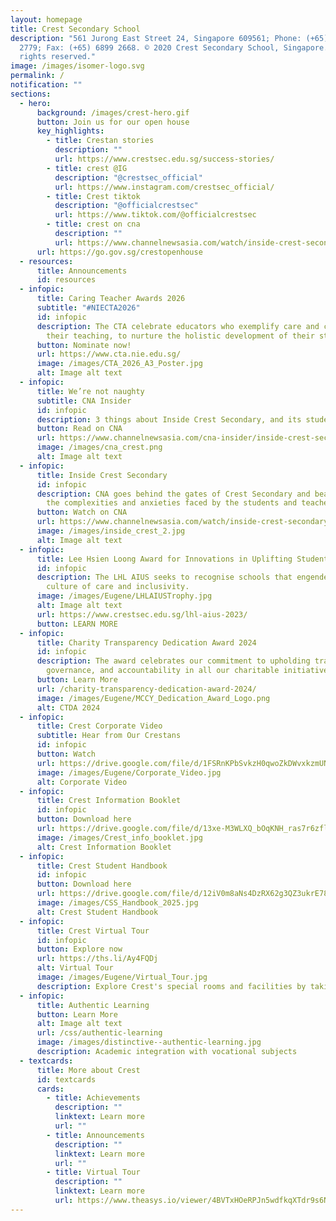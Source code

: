 ```yaml
---
layout: homepage
title: Crest Secondary School
description: "561 Jurong East Street 24, Singapore 609561; Phone: (+65) 6899
  2779; Fax: (+65) 6899 2668. © 2020 Crest Secondary School, Singapore. All
  rights reserved."
image: /images/isomer-logo.svg
permalink: /
notification: ""
sections:
  - hero:
      background: /images/crest-hero.gif
      button: Join us for our open house
      key_highlights:
        - title: Crestan stories
          description: ""
          url: https://www.crestsec.edu.sg/success-stories/
        - title: crest @IG
          description: "@crestsec_official"
          url: https://www.instagram.com/crestsec_official/
        - title: Crest tiktok
          description: "@officialcrestsec"
          url: https://www.tiktok.com/@officialcrestsec
        - title: crest on cna
          description: ""
          url: https://www.channelnewsasia.com/watch/inside-crest-secondary
      url: https://go.gov.sg/crestopenhouse
  - resources:
      title: Announcements
      id: resources
  - infopic:
      title: Caring Teacher Awards 2026
      subtitle: "#NIECTA2026"
      id: infopic
      description: The CTA celebrate educators who exemplify care and compassion in
        their teaching, to nurture the holistic development of their students.
      button: Nominate now!
      url: https://www.cta.nie.edu.sg/
      image: /images/CTA_2026_A3_Poster.jpg
      alt: Image alt text
  - infopic:
      title: We’re not naughty
      subtitle: CNA Insider
      id: infopic
      description: 3 things about Inside Crest Secondary, and its students, that’ll grab you
      button: Read on CNA
      url: https://www.channelnewsasia.com/cna-insider/inside-crest-secondary-school-students-normal-technical-not-naughty-4933471
      image: /images/cna_crest.png
      alt: Image alt text
  - infopic:
      title: Inside Crest Secondary
      id: infopic
      description: CNA goes behind the gates of Crest Secondary and bear witness to
        the complexities and anxieties faced by the students and teachers.
      button: Watch on CNA
      url: https://www.channelnewsasia.com/watch/inside-crest-secondary
      image: /images/inside_crest_2.jpg
      alt: Image alt text
  - infopic:
      title: Lee Hsien Loong Award for Innovations in Uplifting Students
      id: infopic
      description: The LHL AIUS seeks to recognise schools that engender a strong
        culture of care and inclusivity.
      image: /images/Eugene/LHLAIUSTrophy.jpg
      alt: Image alt text
      url: https://www.crestsec.edu.sg/lhl-aius-2023/
      button: LEARN MORE
  - infopic:
      title: Charity Transparency Dedication Award 2024
      id: infopic
      description: The award celebrates our commitment to upholding transparency, good
        governance, and accountability in all our charitable initiatives.
      button: Learn More
      url: /charity-transparency-dedication-award-2024/
      image: /images/Eugene/MCCY_Dedication_Award_Logo.png
      alt: CTDA 2024
  - infopic:
      title: Crest Corporate Video
      subtitle: Hear from Our Crestans
      id: infopic
      button: Watch
      url: https://drive.google.com/file/d/1FSRnKPbSvkzH0qwoZkDWvxkzmUNuS8fq/view?usp=sharing
      image: /images/Eugene/Corporate_Video.jpg
      alt: Corporate Video
  - infopic:
      title: Crest Information Booklet
      id: infopic
      button: Download here
      url: https://drive.google.com/file/d/13xe-M3WLXQ_bOqKNH_ras7r6zflX06-Y/view
      image: /images/Crest_info_booklet.jpg
      alt: Crest Information Booklet
  - infopic:
      title: Crest Student Handbook
      id: infopic
      button: Download here
      url: https://drive.google.com/file/d/12iV0m8aNs4DzRX62g3QZ3ukrE78y1Ctj/view?usp=sharing
      image: /images/CSS_Handbook_2025.jpg
      alt: Crest Student Handbook
  - infopic:
      title: Crest Virtual Tour
      id: infopic
      button: Explore now
      url: https://ths.li/Ay4FQDj
      alt: Virtual Tour
      image: /images/Eugene/Virtual_Tour.jpg
      description: Explore Crest's special rooms and facilities by taking a virtual tour.
  - infopic:
      title: Authentic Learning
      button: Learn More
      alt: Image alt text
      url: /css/authentic-learning
      image: /images/distinctive--authentic-learning.jpg
      description: Academic integration with vocational subjects
  - textcards:
      title: More about Crest
      id: textcards
      cards:
        - title: Achievements
          description: ""
          linktext: Learn more
          url: ""
        - title: Announcements
          description: ""
          linktext: Learn more
          url: ""
        - title: Virtual Tour
          description: ""
          linktext: Learn more
          url: https://www.theasys.io/viewer/4BVTxHOeRPJn5wdfkqXTdr9s6Nq86q/
---
```


